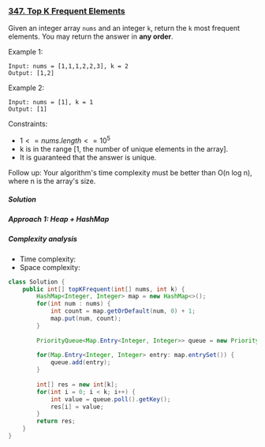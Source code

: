 ### [347. Top K Frequent Elements](https://leetcode.com/problems/top-k-frequent-elements/)

Given an integer array `nums` and an integer `k`, return the `k` most frequent elements. You may return the answer in **any order**.

 

Example 1:
```
Input: nums = [1,1,1,2,2,3], k = 2
Output: [1,2]
```
Example 2:
```
Input: nums = [1], k = 1
Output: [1]
``` 

Constraints:

- $1 <= nums.length <= 10^5$
- k is in the range [1, the number of unique elements in the array].
- It is guaranteed that the answer is unique.
 

Follow up: Your algorithm's time complexity must be better than O(n log n), where n is the array's size.

##### Solution

##### Approach 1: Heap + HashMap

##### Complexity analysis
- Time complexity:
- Space complexity:

```java
class Solution {
    public int[] topKFrequent(int[] nums, int k) {
        HashMap<Integer, Integer> map = new HashMap<>();
        for(int num : nums) {
            int count = map.getOrDefault(num, 0) + 1;
            map.put(num, count);
        }
        
        PriorityQueue<Map.Entry<Integer, Integer>> queue = new PriorityQueue<>((a, b) -> b.getValue() - a.getValue());
        
        for(Map.Entry<Integer, Integer> entry: map.entrySet()) {
            queue.add(entry);
        }
        
        int[] res = new int[k];
        for(int i = 0; i < k; i++) {
            int value = queue.poll().getKey();
            res[i] = value;
        }
        return res;
    }
}
```